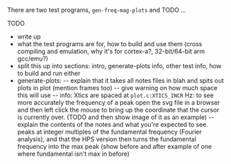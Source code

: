 There are two test programs, `gen-freq-mag-plots` and TODO ...

TODO 
- write up
- what the test programs are for, how to build and use them
(cross compiling and emulation, why it's for cortex-a?, 32-bit/64-bit arm gcc/emu?)
- split this up into sections: intro, generate-plots info,
other test info, how to build and run either
- generate-plots:
-- explain that it takes all notes files in blah and spits out plots in plot (mention frames too)
-- give warning on how much space this will use 
-- info: Xtics are spaced at `plot.c:XTICS_INCR` Hz: to see more accurately the frequency of a peak 
	open the svg file in a browser and then left click the mouse to bring up the coordinate 
	that the cursor is currently over. (TODO and then show image of it as an example)
-- explain the contents of the notes and what you're expected to see. peaks at integer multiples of
	the fundamental frequency (Fourier analysis), and that the HPS version then turns the fundamental
	frequency into the max peak (show before and after example of one where fundamental isn't max in before)

